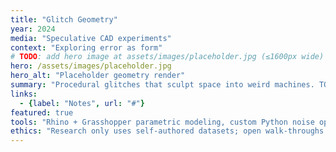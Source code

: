 ```yaml
---
title: "Glitch Geometry"
year: 2024
media: "Speculative CAD experiments"
context: "Exploring error as form"
# TODO: add hero image at assets/images/placeholder.jpg (≤1600px wide)
hero: /assets/images/placeholder.jpg
hero_alt: "Placeholder geometry render"
summary: "Procedural glitches that sculpt space into weird machines. TODO: document process."
links:
  - {label: "Notes", url: "#"}
featured: true
tools: "Rhino + Grasshopper parametric modeling, custom Python noise operators, Unreal Engine real-time lighting"
ethics: "Research only uses self-authored datasets; open walk-throughs include accessibility brief and photo consent opt-out"
---
```

